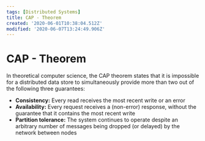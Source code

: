 ```yaml
---
tags: [Distributed Systems]
title: CAP - Theorem
created: '2020-06-01T10:38:04.512Z'
modified: '2020-06-07T13:24:49.906Z'
---
```


# CAP - Theorem

In theoretical computer science, the CAP theorem states that it is impossible for a distributed data store to simultaneously provide more than two out of the following three guarantees:

- **Consistency:** Every read receives the most recent write or an error
- **Availability:** Every request receives a (non-error) response, without the guarantee that it contains the most recent write
- **Partition tolerance:** The system continues to operate despite an arbitrary number of messages being dropped (or delayed) by the network between nodes
